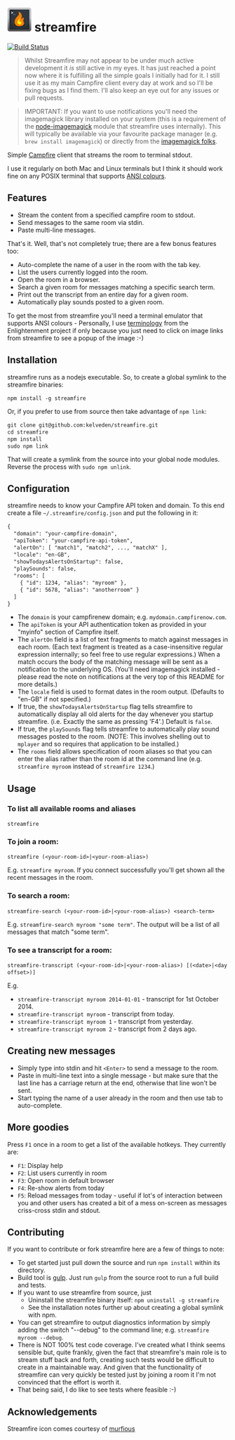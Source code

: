 ![streamfire icon](img/sicon-55x55.png) streamfire  
==========
[![Build Status](https://travis-ci.org/kelveden/streamfire.png?branch=master)](https://travis-ci.org/kelveden/streamfire)

> Whilst Streamfire may not appear to be under much active development it *is* still active in my eyes. It has just reached a point now where it is fulfilling all the simple goals I initially had for it. I still use it as my main Campfire client every day at work and so I'll be fixing bugs as I find them. I'll also keep an eye out for any issues or pull requests.

> IMPORTANT: If you want to use notifications you'll need the imagemagick library installed on your system (this is a requirement of the [node-imagemagick](https://github.com/rsms/node-imagemagick) module that streamfire uses internally). This will typically be available via your favourite package manager (e.g. `brew install imagemagick`) or directly from the [imagemagick folks](http://www.imagemagick.org/script/binary-releases.php).

Simple [Campfire](http://campfirenow.com) client that streams the room to terminal stdout.

I use it regularly on both Mac and Linux terminals but I think it should work fine on any POSIX terminal that supports [ANSI colours](http://en.wikipedia.org/wiki/ANSI_escape_code#Colors).

Features
--------

* Stream the content from a specified campfire room to stdout.
* Send messages to the same room via stdin.
* Paste multi-line messages.

That's it. Well, that's not completely true; there are a few bonus features too:

* Auto-complete the name of a user in the room with the tab key.
* List the users currently logged into the room.
* Open the room in a browser.
* Search a given room for messages matching a specific search term.
* Print out the transcript from an entire day for a given room.
* Automatically play sounds posted to a given room.

To get the most from streamfire you'll need a terminal emulator that supports ANSI colours - Personally, I use [terminology](https://www.enlightenment.org/p.php?p=about/terminology) from the Enlightenment project if only because you just need to click on image links from streamfire to see a popup of the image :-)

Installation
------------
streamfire runs as a nodejs executable. So, to create a global symlink to the streamfire binaries:

    npm install -g streamfire

Or, if you prefer to use from source then take advantage of `npm link`:

    git clone git@github.com:kelveden/streamfire.git
    cd streamfire
    npm install
    sudo npm link
  
That will create a symlink from the source into your global node modules. Reverse the process with `sudo npm unlink`.

Configuration
-------------
streamfire needs to know your Campfire API token and domain. To this end create a file `~/.streamfire/config.json` and put
the following in it:

    {
      "domain": "your-campfire-domain",
      "apiToken": "your-campfire-api-token",
      "alertOn": [ "match1", "match2", ..., "matchX" ],
      "locale": "en-GB",
      "showTodaysAlertsOnStartup": false,
      "playSounds": false,
      "rooms": [
        { "id": 1234, "alias": "myroom" },
        { "id": 5678, "alias": "anotherroom" }
      ]
    }

 * The `domain` is your campfirenew domain; e.g. `mydomain.campfirenow.com`. 
 * The `apiToken` is your API authentication token as provided in your "myinfo" section of Campfire itself.
 * The `alertOn` field is a list of text fragments to match against messages in each room. (Each text fragment is treated as a case-insensitive
regular expression internally; so feel free to use regular expressions.) When a match occurs the body of the matching
message will be sent as a notification to the underlying OS. (You'll need imagemagick installed - please read the note on notifications at the very top of this README for more details.)
 * The `locale` field is used to format dates in the room output. (Defaults to "en-GB" if not specified.)
 * If true, the `showTodaysAlertsOnStartup` flag tells streamfire to automatically display all old alerts for the day whenever
 you startup streamfire. (i.e. Exactly the same as pressing 'F4'.) Default is `false`.
 * If true, the `playSounds` flag tells streamfire to automatically play sound messages posted to the room. (NOTE: This involves
 shelling out to `mplayer` and so requires that application to be installed.)
 * The `rooms` field allows specification of room aliases so that you can enter the alias rather than the room id at the command line
 (e.g. `streamfire myroom` instead of `streamfire 1234`.)

Usage
-----
### To list all available rooms and aliases

    streamfire

### To join a room:

    streamfire (<your-room-id>|<your-room-alias>)

E.g. `streamfire myroom`. If you connect successfully you'll get shown all the recent messages in the room.

### To search a room:

    streamfire-search (<your-room-id>|<your-room-alias>) <search-term>
    
E.g. `streamfire-search myroom "some term"`. The output will be a list of all messages that match "some term".

### To see a transcript for a room:

    streamfire-transcript (<your-room-id>|<your-room-alias>) [(<date>|<day offset>)]

E.g.
 * `streamfire-transcript myroom 2014-01-01` - transcript for 1st October 2014.
 * `streamfire-transcript myroom` - transcript from today.
 * `streamfire-transcript myroom 1` - transcript from yesterday.
 * `streamfire-transcript myroom 2` - transcript from 2 days ago.

Creating new messages
---------------------
 * Simply type into stdin and hit `<Enter>` to send a message to the room.
 * Paste in multi-line text into a single message - but make sure that the last line has a carriage return at the end, otherwise that line won't be sent.
 * Start typing the name of a user already in the room and then use tab to auto-complete.

More goodies
------------

Press `F1` once in a room to get a list of the available hotkeys. They currently are:

 * `F1`: Display help
 * `F2`: List users currently in room
 * `F3`: Open room in default browser
 * `F4`: Re-show alerts from today
 * `F5`: Reload messages from today - useful if lot's of interaction between you and other users has created a bit of a mess on-screen as messages criss-cross stdin and stdout.

Contributing
------------
If you want to contribute or fork streamfire here are a few of things to note:
 
 * To get started just pull down the source and run `npm install` within its directory.
 * Build tool is [gulp](http://gulpjs.com/). Just run `gulp` from the source root to run a full build and tests.
 * If you want to use streamfire from source, just
   - Uninstall the streamfire binary itself: `npm uninstall -g streamfire`
   - See the installation notes further up about creating a global symlink with npm. 
 * You can get streamfire to output diagnostics information by simply adding the switch "--debug" to the command line; e.g. `streamfire myroom --debug`.
 * There is NOT 100% test code coverage. I've created what I think seems sensible but, quite frankly, given the fact that streamfire's main role
 is to stream stuff back and forth, creating such tests would be difficult to create in a maintainable way. And given that the functionality of
 streamfire can very quickly be tested just by joining a room it I'm not convinced that the effort is worth it.
 * That being said, I do like to see tests where feasible :-)

Acknowledgements
----------------
Streamfire icon comes courtesy of [murfious](https://github.com/murfious)
